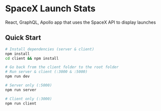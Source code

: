 # SpaceX Launch Stats

React, GraphQL, Apollo app that uses the SpaceX API to display launches


## Quick Start

```bash
# Install dependencies (server & client)
npm install
cd client && npm install

# Go back from the client folder to the root folder
# Run server & client (:3000 & :5000)
npm run dev

# Server only (:5000)
npm run server

# Client only (:3000)
npm run client